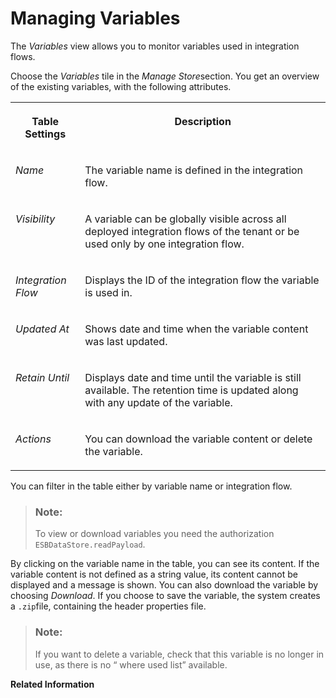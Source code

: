 <!-- loioca93653ec211457190ff8466e42ff9cd -->

# Managing Variables

The *Variables* view allows you to monitor variables used in integration flows.

Choose the *Variables* tile in the *Manage Store*section. You get an overview of the existing variables, with the following attributes.

<a name="loioca93653ec211457190ff8466e42ff9cd__table_dvk_gmj_bbb"/>


<table>
<tr>
<th valign="top">

Table Settings



</th>
<th valign="top">

Description



</th>
</tr>
<tr>
<td valign="top">

 *Name* 



</td>
<td valign="top">

The variable name is defined in the integration flow.



</td>
</tr>
<tr>
<td valign="top">

 *Visibility* 



</td>
<td valign="top">

A variable can be globally visible across all deployed integration flows of the tenant or be used only by one integration flow.



</td>
</tr>
<tr>
<td valign="top">

 *Integration Flow* 



</td>
<td valign="top">

Displays the ID of the integration flow the variable is used in.



</td>
</tr>
<tr>
<td valign="top">

 *Updated At* 



</td>
<td valign="top">

Shows date and time when the variable content was last updated.



</td>
</tr>
<tr>
<td valign="top">

*Retain Until*



</td>
<td valign="top">

Displays date and time until the variable is still available. The retention time is updated along with any update of the variable.



</td>
</tr>
<tr>
<td valign="top">

*Actions*



</td>
<td valign="top">

You can download the variable content or delete the variable.



</td>
</tr>
</table>

You can filter in the table either by variable name or integration flow.

> ### Note:  
> To view or download variables you need the authorization `ESBDataStore.readPayload`.

By clicking on the variable name in the table, you can see its content. If the variable content is not defined as a string value, its content cannot be displayed and a message is shown. You can also download the variable by choosing *Download*. If you choose to save the variable, the system creates a `.zip`file, containing the header properties file.

> ### Note:  
> If you want to delete a variable, check that this variable is no longer in use, as there is no “ where used list” available.

**Related Information**  




